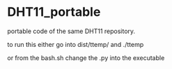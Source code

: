 # DHT11_portable

portable code of the same DHT11 repository.

to run this either go into dist/ttemp/ and ./ttemp

or from the bash.sh change the .py into the executable 
